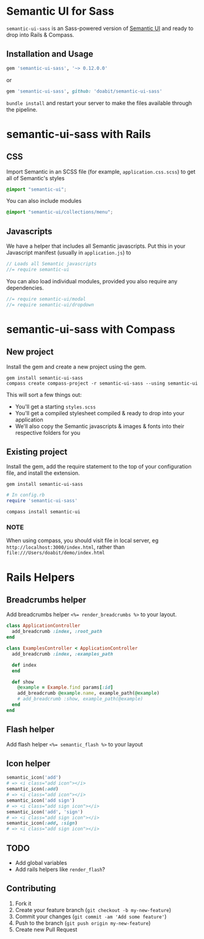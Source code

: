 # Semantic UI for Sass

`semantic-ui-sass` is an Sass-powered version of [Semantic UI](https://github.com/Semantic-Org/Semantic-UI) and ready to drop into Rails & Compass.

## Installation and Usage

```ruby
gem 'semantic-ui-sass', '~> 0.12.0.0'
```
or

```ruby
gem 'semantic-ui-sass', github: 'doabit/semantic-ui-sass'
```

`bundle install` and restart your server to make the files available through the pipeline.

# semantic-ui-sass with Rails

## CSS

Import Semantic in an SCSS file (for example, `application.css.scss`) to get all of Semantic's styles

```css
@import "semantic-ui";
```

You can also include modules

```css
@import "semantic-ui/collections/menu";
```

## Javascripts

We have a helper that includes all Semantic javascripts. Put this in your Javascript manifest (usually in `application.js`) to

```js
// Loads all Semantic javascripts
//= require semantic-ui
```

You can also load individual modules, provided you also require any dependencies.

```js
//= require semantic-ui/modal
//= require semantic-ui/dropdown
```

# semantic-ui-sass with Compass

## New project

Install the gem and create a new project using the gem.

```console
gem install semantic-ui-sass
compass create compass-project -r semantic-ui-sass --using semantic-ui
```

This will sort a few things out:

* You'll get a starting `styles.scss`
* You'll get a compiled stylesheet compiled & ready to drop into your application
* We'll also copy the Semantic javascripts & images & fonts into their respective folders for you

## Existing project

Install the gem, add the require statement to the top of your configuration file, and install the extension.

```console
gem install semantic-ui-sass
```

```ruby
# In config.rb
require 'semantic-ui-sass'
```

```console
compass install semantic-ui
```

### NOTE

When using compass, you should visit file in local server, eg `http://localhost:3000/index.html`, rather than `file:///Users/doabit/demo/index.html`

# Rails Helpers

## Breadcrumbs helper

Add breadcrumbs helper `<%= render_breadcrumbs %>` to your layout.

```ruby
class ApplicationController
  add_breadcrumb :index, :root_path
end
```

```ruby
class ExamplesController < ApplicationController
  add_breadcrumb :index, :examples_path

  def index
  end

  def show
    @example = Example.find params[:id]
    add_breadcrumb @example.name, example_path(@example)
    # add_breadcrumb :show, example_path(@example)
  end
end
```

## Flash helper

Add flash helper `<%= semantic_flash %>` to your layout

## Icon helper

```ruby
semantic_icon('add')
# => <i class="add icon"></i>
semantic_icon(:add)
# => <i class="add icon"></i>
semantic_icon('add sign')
# => <i class="add sign icon"></i>
semantic_icon('add', 'sign')
# => <i class="add sign icon"></i>
semantic_icon(:add, :sign)
# => <i class="add sign icon"></i>
```

## TODO

* Add global variables
* Add rails helpers like `render_flash`?

## Contributing

1. Fork it
2. Create your feature branch (`git checkout -b my-new-feature`)
3. Commit your changes (`git commit -am 'Add some feature'`)
4. Push to the branch (`git push origin my-new-feature`)
5. Create new Pull Request
